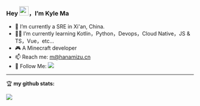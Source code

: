 ### Hey <img src="https://media.giphy.com/media/hvRJCLFzcasrR4ia7z/giphy.gif" width="25px">，I’m Kyle Ma

- 🤖 I’m currently a SRE in Xi'an, China.
- 👨‍💻 I’m currently learning Kotlin，Python，Devops，Cloud Native，JS & TS，Vue，etc...
- 🎮 A Minecraft developer
- 📫 Reach me: [m@hanamizu.cn](mailto:m@hanamizu.cn)
- 👏 Follow Me: [![](https://img.shields.io/github/followers/Hanamizu2002?label=follow%20me&style=social)](https://github.com/Hanamizu2002/)

<hr/>

🏆 **my github stats:**

<a href="https://github-readme-stats.vercel.app/api?username=Hanamizu2002&count_private=true&show_icons=true">
  <img align="center" src="https://github-readme-stats.vercel.app/api?username=Hanamizu2002&count_private=true&show_icons=true" />
</a>
